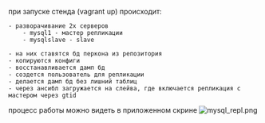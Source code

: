 при запуске стенда (vagrant up) происходит:

    - разворачивание 2х серверов
        - mysql1 - мастер репликации
        - mysqlslave - slave

    - на них ставятся бд перкона из репозитория
    - копируются конфиги 
    - восстанавливается дамп бд
    - создется пользователь для репликации
    - делается дамп бд без лишний таблиц
    - через ансибл загружается на слейва, где включается репликация с мастером через gtid

процесс работы можно видеть в приложенном скрине 
![mysql_repl.png](https://github.com/sudden-che/otus/tree/main/mysql/mysql_repl.png)